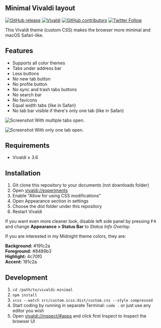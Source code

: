 ## Minimal Vivaldi layout

[![GitHub release](https://img.shields.io/github/tag/ronilaukkarinen/vivaldi-minimal.svg?style=flat-square)](https://github.com/ronilaukkarinen/vivaldi-minimal/releases) [![Vivaldi](https://img.shields.io/badge/tested%20with%20vivaldi-3.6-green.svg?style=flat-square)](https://github.com/ronilaukkarinen/vivaldi-minimal) 
[![GitHub contributors](https://img.shields.io/github/contributors/ronilaukkarinen/vivaldi-minimal.svg?style=flat-square)](https://github.com/ronilaukkarinen/weed/graphs/contributors) 
[![Twitter Follow](https://img.shields.io/twitter/follow/rolle.svg?style=social&label=Follow)](https://twitter.com/rolle)

This Vivaldi theme (custom CSS) makes the browser more minimal and macOS Safari-like.

## Features

- Supports all color themes
- Tabs under address bar
- Less buttons
- No new tab button
- No profile button
- No sync and trash tabs buttons
- No search bar
- No favicons
- Equal width tabs (like in Safari)
- No tab bar visible if there's only one tab (like in Safari)

![Screenshot](https://i.imgur.com/EqWHbwW.png "Screenshot with only 1 tab")
With multiple tabs open.

![Screenshot](https://i.imgur.com/WEs5l8F.png "Screenshot with multiple tabs")
With only one tab open.

## Requirements

- Vivaldi ≥ 3.6

## Installation

1. Git clone this repository to your documents (not downloads folder)
2. Open [vivaldi://experiments](vivaldi://experiments)
3. Enable "Allow for using CSS modifications"
4. Open Appearance section in settings
5. Choose the dist folder under this repository
6. Restart Vivaldi

If you want even more cleaner look, disable left side panel by pressing <kbd>F4</kbd> and change **Appearance > Status Bar** to _Status Info Overlay_.

If you are interested in my Midnight theme colors, they are:

**Background:** #191c2a<br>
**Foreground:** #8489b3<br>
**Highlight:** 4c70f0<br>
**Accent:** 191c2a

## Development

1. `cd /path/to/vivaldi-minimal`
2. `npm install`
3. `scss --watch src/custom.scss:dist/custom.css --style compressed`
4. Start coding by running in separate Terminal: `code .` or just use any editor you wish
5. Open [vivaldi://inspect/#apps](vivaldi://inspect/#apps) and click first Inspect to Inspect the browser UI

